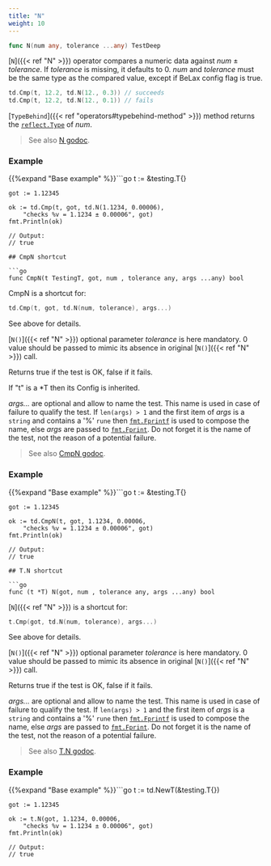 ```yaml
---
title: "N"
weight: 10
---
```


```go
func N(num any, tolerance ...any) TestDeep
```

[`N`]({{< ref "N" >}}) operator compares a numeric data against *num* ± *tolerance*. If
*tolerance* is missing, it defaults to 0. *num* and *tolerance*
must be the same type as the compared value, except if BeLax config
flag is true.

```go
td.Cmp(t, 12.2, td.N(12., 0.3)) // succeeds
td.Cmp(t, 12.2, td.N(12., 0.1)) // fails
```

[`TypeBehind`]({{< ref "operators#typebehind-method" >}}) method returns the [`reflect.Type`](https://pkg.go.dev/reflect/#Type) of *num*.


> See also [<i class='fas fa-book'></i> N godoc](https://pkg.go.dev/github.com/maxatome/go-testdeep/td#N).

### Example

{{%expand "Base example" %}}```go
	t := &testing.T{}

	got := 1.12345

	ok := td.Cmp(t, got, td.N(1.1234, 0.00006),
		"checks %v = 1.1234 ± 0.00006", got)
	fmt.Println(ok)

	// Output:
	// true

```{{% /expand%}}
## CmpN shortcut

```go
func CmpN(t TestingT, got, num , tolerance any, args ...any) bool
```

CmpN is a shortcut for:

```go
td.Cmp(t, got, td.N(num, tolerance), args...)
```

See above for details.

[`N()`]({{< ref "N" >}}) optional parameter *tolerance* is here mandatory.
0 value should be passed to mimic its absence in
original [`N()`]({{< ref "N" >}}) call.

Returns true if the test is OK, false if it fails.

If "t" is a *T then its Config is inherited.

*args...* are optional and allow to name the test. This name is
used in case of failure to qualify the test. If `len(args) > 1` and
the first item of *args* is a `string` and contains a '%' `rune` then
[`fmt.Fprintf`](https://pkg.go.dev/fmt/#Fprintf) is used to compose the name, else *args* are passed to
[`fmt.Fprint`](https://pkg.go.dev/fmt/#Fprint). Do not forget it is the name of the test, not the
reason of a potential failure.


> See also [<i class='fas fa-book'></i> CmpN godoc](https://pkg.go.dev/github.com/maxatome/go-testdeep/td#CmpN).

### Example

{{%expand "Base example" %}}```go
	t := &testing.T{}

	got := 1.12345

	ok := td.CmpN(t, got, 1.1234, 0.00006,
		"checks %v = 1.1234 ± 0.00006", got)
	fmt.Println(ok)

	// Output:
	// true

```{{% /expand%}}
## T.N shortcut

```go
func (t *T) N(got, num , tolerance any, args ...any) bool
```

[`N`]({{< ref "N" >}}) is a shortcut for:

```go
t.Cmp(got, td.N(num, tolerance), args...)
```

See above for details.

[`N()`]({{< ref "N" >}}) optional parameter *tolerance* is here mandatory.
0 value should be passed to mimic its absence in
original [`N()`]({{< ref "N" >}}) call.

Returns true if the test is OK, false if it fails.

*args...* are optional and allow to name the test. This name is
used in case of failure to qualify the test. If `len(args) > 1` and
the first item of *args* is a `string` and contains a '%' `rune` then
[`fmt.Fprintf`](https://pkg.go.dev/fmt/#Fprintf) is used to compose the name, else *args* are passed to
[`fmt.Fprint`](https://pkg.go.dev/fmt/#Fprint). Do not forget it is the name of the test, not the
reason of a potential failure.


> See also [<i class='fas fa-book'></i> T.N godoc](https://pkg.go.dev/github.com/maxatome/go-testdeep/td#T.N).

### Example

{{%expand "Base example" %}}```go
	t := td.NewT(&testing.T{})

	got := 1.12345

	ok := t.N(got, 1.1234, 0.00006,
		"checks %v = 1.1234 ± 0.00006", got)
	fmt.Println(ok)

	// Output:
	// true

```{{% /expand%}}
